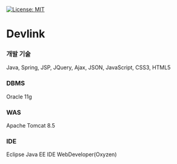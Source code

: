 [![License: MIT](https://img.shields.io/badge/License-MIT-yellow.svg)](https://opensource.org/licenses/MIT)
# Devlink

### 개발 기술
Java, Spring, JSP, JQuery, Ajax, JSON, JavaScript, CSS3, HTML5

### DBMS
Oracle 11g

### WAS
Apache Tomcat 8.5

### IDE
Eclipse Java EE IDE WebDeveloper(Oxyzen)



